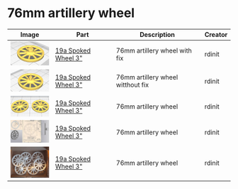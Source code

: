 # 76mm artillery wheel

Image | Part | Description | Creator
----- | ---- | ----------- | -------
[<img src="images/with_fix.jpg" width="100">](stl/artillery_wheel_76mm_fix.stl) | [19a Spoked Wheel 3"](stl/artillery_wheel_76mm_fix.stl) | 76mm artillery wheel with fix | rdinit
[<img src="images/without_fix.jpg" width="100">](stl/artillery_wheel_76mm_no_fix.stl) | [19a Spoked Wheel 3"](stl/artillery_wheel_76mm_no_fix.stl) | 76mm artillery wheel witthout fix | rdinit
[<img src="images/artillery_wheel_76mm.jpg" width="100">](images/artillery_wheel_76mm.jpg) | [19a Spoked Wheel 3"](stl/artillery_wheel_76mm_no_fix.stl) | 76mm artillery wheel | rdinit
[<img src="images/artillery_wheel_76mm_draw.jpg" width="100">](images/artillery_wheel_76mm_draw.jpg) | [19a Spoked Wheel 3"](stl/artillery_wheel_76mm_fix.stl) | 76mm artillery wheel | rdinit
[<img src="images/artillery_wheel_76mm_print_6.jpg" width="100">](images/artillery_wheel_76mm_print_6.jpg) | [19a Spoked Wheel 3"](stl/artillery_wheel_76mm_no_fix.stl) | 76mm artillery wheel | rdinit
